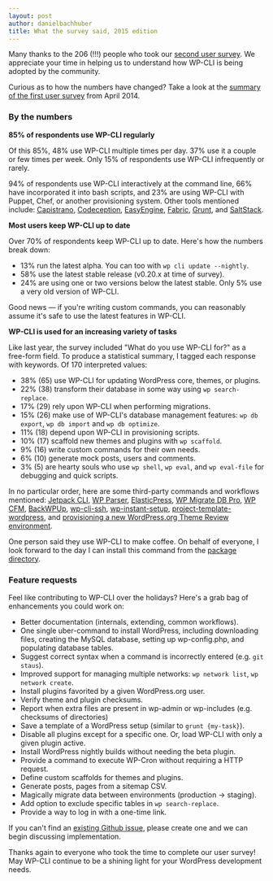 ```yaml
---
layout: post
author: danielbachhuber
title: What the survey said, 2015 edition
---
```


Many thanks to the 206 (!!!) people who took our [second user survey](http://wp-cli.org/blog/user-survey-2015.html). We appreciate your time in helping us to understand how WP-CLI is being adopted by the community.

Curious as to how the numbers have changed? Take a look at the [summary of the first user survey](http://wp-cli.org/blog/survey-results.html) from April 2014.

### By the numbers

**85% of respondents use WP-CLI regularly**

Of this 85%, 48% use WP-CLI multiple times per day. 37% use it a couple or few times per week. Only 15% of respondents use WP-CLI infrequently or rarely.

94% of respondents use WP-CLI interactively at the command line, 66% have incorporated it into bash scripts, and 23% are using WP-CLI with Puppet, Chef, or another provisioning system. Other tools mentioned include: [Capistrano](http://capistranorb.com/), [Codeception](http://codeception.com/), [EasyEngine](https://easyengine.io/), [Fabric](http://www.fabfile.org/), [Grunt](http://gruntjs.com/), and [SaltStack](http://saltstack.com/).

**Most users keep WP-CLI up to date**

Over 70% of respondents keep WP-CLI up to date. Here's how the numbers break down:

* 13% run the latest alpha. You can too with `wp cli update --nightly`.
* 58% use the latest stable release (v0.20.x at time of survey).
* 24% are using one or two versions below the latest stable. Only 5% use a very old version of WP-CLI.

Good news — if you're writing custom commands, you can reasonably assume it's safe to use the latest features in WP-CLI.

**WP-CLI is used for an increasing variety of tasks**

Like last year, the survey included "What do you use WP-CLI for?" as a free-form field. To produce a statistical summary, I tagged each response with keywords. Of 170 interpreted values:

* 38% (65) use WP-CLI for updating WordPress core, themes, or plugins.
* 22% (38) transform their database in some way using `wp search-replace`.
* 17% (29) rely upon WP-CLI when performing migrations.
* 15% (26) make use of WP-CLI's database management features: `wp db export`, `wp db import` and `wp db optimize`.
* 11% (18) depend upon WP-CLI in provisioning scripts.
* 10% (17) scaffold new themes and plugins with `wp scaffold`.
* 9% (16) write custom commands for their own needs.
* 6% (10) generate mock posts, users and comments.
* 3% (5) are hearty souls who use `wp shell`, `wp eval`, and `wp eval-file` for debugging and quick scripts.

In no particular order, here are some third-party commands and workflows mentioned: [Jetpack CLI](https://jetpack.me/support/jetpack-cli/), [WP Parser](https://github.com/WordPress/phpdoc-parser), [ElasticPress](https://github.com/10up/ElasticPress), [WP Migrate DB Pro](https://deliciousbrains.com/wp-migrate-db-pro/doc/cli-addon/), [WP CFM](http://forumone.github.io/wp-cfm/), [BackWPUp](https://github.com/inpsyde/backwpup), [wp-cli-ssh](https://github.com/xwp/wp-cli-ssh), [wp-instant-setup](https://github.com/miya0001/wp-instant-setup), [project-template-wordpress](https://github.com/QoboLtd/project-template-wordpress), and [provisioning a new WordPress.org Theme Review environment](http://th-daily.shinichi.me/2014/10/27/memo-wp-cli-commands-for-the-theme-reviewers/).

One person said they use WP-CLI to make coffee. On behalf of everyone, I look forward to the day I can install this command from the [package directory](https://github.com/wp-cli/wp-cli/issues/1564).

### Feature requests

Feel like contributing to WP-CLI over the holidays? Here's a grab bag of enhancements you could work on:

* Better documentation (internals, extending, common workflows).
* One single uber-command to install WordPress, including downloading files, creating the MySQL database, setting up wp-config.php, and populating database tables.
* Suggest correct syntax when a command is incorrectly entered (e.g. `git staus`).
* Improved support for managing multiple networks: `wp network list`, `wp network create`.
* Install plugins favorited by a given WordPress.org user.
* Verify theme and plugin checksums.
* Report when extra files are present in wp-admin or wp-includes (e.g. checksums of directories)
* Save a template of a WordPress setup (similar to `grunt {my-task}`).
* Disable all plugins except for a specific one. Or, load WP-CLI with only a given plugin active.
* Install WordPress nightly builds without needing the beta plugin.
* Provide a command to execute WP-Cron without requiring a HTTP request.
* Define custom scaffolds for themes and plugins.
* Generate posts, pages from a sitemap CSV.
* Magically migrate data between environments (production -> staging).
* Add option to exclude specific tables in `wp search-replace`.
* Provide a way to log in with a one-time link.

If you can't find an [existing Github issue](https://github.com/wp-cli/wp-cli/issues), please create one and we can begin discussing implementation.

Thanks again to everyone who took the time to complete our user survey! May WP-CLI continue to be a shining light for your WordPress development needs.
